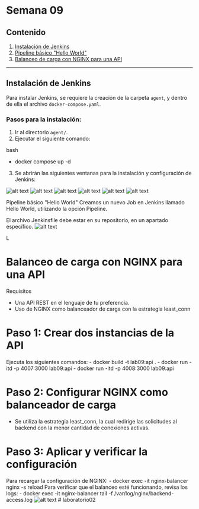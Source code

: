 # Semana 09

## Contenido

1. [Instalación de Jenkins](#instalación-de-jenkins)
2. [Pipeline básico "Hello World"](#pipeline-básico-hello-world)
3. [Balanceo de carga con NGINX para una API](#balanceo-de-carga-con-nginx-para-una-api)

---

## Instalación de Jenkins

Para instalar Jenkins, se requiere la creación de la carpeta `agent`, y dentro de ella el archivo `docker-compose.yaml`.

### Pasos para la instalación:

1. Ir al directorio `agent/`.
2. Ejecutar el siguiente comando:

bash
  - docker compose up -d

3. Se abrirán las siguientes ventanas para la instalación y configuración de Jenkins:

![alt text](img/image2.png)
![alt text](img/image3.png)
![alt text](img/image4.png)
![alt text](img/image5.png)
![alt text](img/image6.png)
![alt text](img/image7.png)

Pipeline básico "Hello World"
Creamos un nuevo Job en Jenkins llamado Hello World, utilizando la opción Pipeline.


El archivo Jenkinsfile debe estar en su repositorio, en un apartado específico.
![alt text](img/image8.png)


L
# Balanceo de carga con NGINX para una API
Requisitos
- Una API REST en el lenguaje de tu preferencia.
- Uso de NGINX como balanceador de carga con la estrategia least_conn
# Paso 1: Crear dos instancias de la API
Ejecuta los siguientes comandos:
    - docker build -t lab09:api .
    - docker run -itd -p 4007:3000 lab09:api
    - docker run -itd -p 4008:3000 lab09:api

# Paso 2: Configurar NGINX como balanceador de carga
- Se utiliza la estrategia least_conn, la cual redirige las solicitudes al backend con la menor cantidad de conexiones activas.


# Paso 3: Aplicar y verificar la configuración
Para recargar la configuración de NGINX:
        - docker exec -it nginx-balancer nginx -s reload
Para verificar que el balanceo esté funcionando, revisa los logs:
        - docker exec -it nginx-balancer tail -f /var/log/nginx/backend-access.log
    ![alt text](img/image.png)
#   l a b o r a t o r i o 0 2  
 